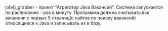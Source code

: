 job4j_grabber - проект "Агрегатор Java Вакансий". Система запускается по расписанию - раз в минуту. 
Программа должна считывать все вакансии c первых 5 страниц(с сайтов по поиску вакансий) относящиеся к Java
и записывать их в базу.